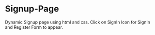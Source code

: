 # Signup-Page
Dynamic Signup page using html and css.
Click on SignIn Icon for SignIn and Register Form to appear.
